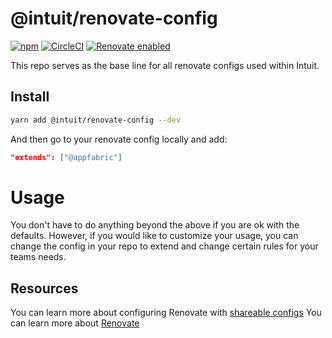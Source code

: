 # @intuit/renovate-config

[![npm](https://img.shields.io/npm/v/@intuit/renovate-config.svg)](https://www.npmjs.com/package/@intuit/renovate-config)
[![CircleCI](https://circleci.com/gh/intuit/renovate-config/tree/master.svg?style=shield)](https://circleci.com/gh/intuit/renovate-config/tree/master)
[![Renovate enabled](https://img.shields.io/badge/renovate-enabled-brightgreen.svg)](https://renovatebot.com/)

This repo serves as the base line for all renovate configs used within Intuit.

## Install

```bash
yarn add @intuit/renovate-config --dev
```

And then go to your renovate config locally and add:

```json
"extends": ["@appfabric"]
```

# Usage

You don't have to do anything beyond the above if you are ok with the defaults. However, if you would like to customize your usage, you can change the config in your repo to extend and change certain rules for your teams needs.

## Resources

You can learn more about configuring Renovate with [shareable configs](https://renovatebot.com/docs/config-presets/)
You can learn more about [Renovate](http://renovatebot.com)
